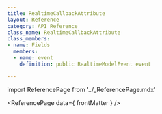 ```yaml
---
title: RealtimeCallbackAttribute
layout: Reference
category: API Reference
class_name: RealtimeCallbackAttribute
class_members:
- name: Fields
  members:
  - name: event
    definition: public RealtimeModelEvent event

---
```

import ReferencePage from '../_ReferencePage.mdx'

<ReferencePage data={ frontMatter } />
